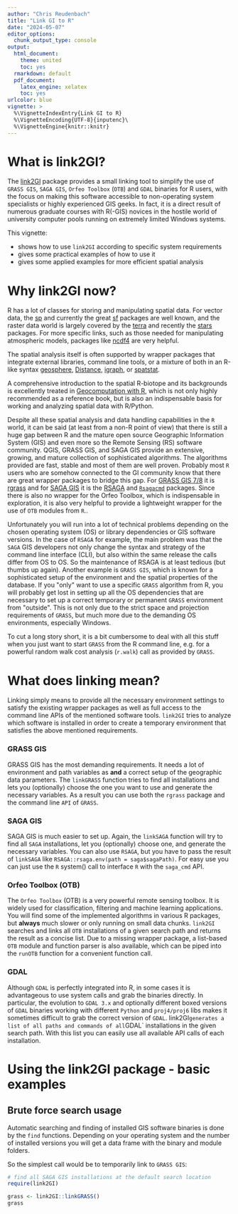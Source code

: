 ```yaml
---
author: "Chris Reudenbach"
title: "Link GI to R"
date: "2024-05-07"
editor_options:
  chunk_output_type: console
output:
  html_document: 
    theme: united
    toc: yes
  rmarkdown: default
  pdf_document:
    latex_engine: xelatex
    toc: yes
urlcolor: blue
vignette: >
  %\VignetteIndexEntry{Link GI to R}
  %\VignetteEncoding{UTF-8}{inputenc}\
  %\VignetteEngine{knitr::knitr}
---
```


# What is link2GI?

The [link2GI](https://CRAN.R-project.org/package=link2GI) package provides a small linking tool to simplify the use of `GRASS GIS`, `SAGA GIS`, `Orfeo Toolbox` (`OTB`) and `GDAL` binaries for R users, with the focus on making this software accessible to non-operating system specialists or highly experienced GIS geeks.  In fact, it is a direct result of numerous graduate courses with R(-GIS) novices in the hostile world of university computer pools running on extremely limited Windows systems. 

This vignette:

* shows how to use `link2GI` according to specific system requirements 
* gives some practical examples of how to use it  
* gives some applied examples for more efficient spatial analysis 


# Why link2GI now?

R has a lot of classes for storing and manipulating spatial data. For vector data, the [sp](https://CRAN.R-project.org/package=sp) and currently the great [sf](https://CRAN.R-project.org/package=sf) packages are well known, and the raster data world is largely covered by the [terra](https://CRAN.R-project.org/package=terra) and recently the [stars](https://CRAN.R-project.org/package=stars) packages. For more specific links, such as those needed for manipulating atmospheric models, packages like [ncdf4](https://CRAN.R-project.org/package=ncdf4) are very helpful.

The spatial analysis itself is often supported by wrapper packages that integrate external libraries, command line tools, or a mixture of both in an R-like syntax [geosphere](https://CRAN.R-project.org/package=geosphere), [Distance](https://CRAN.R-project.org/package=Distance), [igraph](https://CRAN.R-project.org/package=igraph), or [spatstat](https://CRAN.R-project.org/package=spatstat). 

A comprehensive introduction to the spatial R-biotope and its backgrounds is excellently treated in [Geocomputation with R](https://r.geocompx.org/), which is not only highly recommended as a reference book, but is also an indispensable basis for working and analyzing spatial data with R/Python.

Despite all these spatial analysis and data handling capabilities in the `R` world, it can be said (at least from a non-R point of view) that there is still a huge gap between R and the mature open source Geographic Information System (GIS) and even more so the Remote Sensing (RS) software community. QGIS, GRASS GIS, and SAGA GIS provide an extensive, growing, and mature collection of sophisticated algorithms. The algorithms provided are fast, stable and most of them are well proven. Probably most `R` users who are somehow connected to the GI community know that there are great wrapper packages to bridge this gap. For [GRASS GIS 7/8](https://grass.osgeo.org/) it is [rgrass](https://CRAN.R-project.org/package=rgrass) and for [SAGA GIS](https://saga-gis.sourceforge.io/) it is the [RSAGA](https://CRAN.R-project.org/package=RSAGA) and [`Rsagacmd`](https://github.com/stevenpawley/Rsagacmd) packages.
Since there is also no wrapper for the Orfeo Toolbox, which is indispensable in exploration, it is also very helpful to provide a lightweight wrapper for the use of `OTB` modules from `R`..

Unfortunately you will run into a lot of technical problems depending on the chosen operating system (OS) or library dependencies or GIS software versions. In the case of `RSAGA` for example, the main problem was that the `SAGA` GIS developers not only change the syntax and strategy of the command line interface (CLI), but also within the same release the calls differ from OS to OS. So the maintenance of RSAGA is at least tedious (but thumbs up again).  Another example is `GRASS GIS`, which is known for a sophisticated setup of the environment and the spatial properties of the database. If you "only" want to use a specific `GRASS` algorithm from R, you will probably get lost in setting up all the OS dependencies that are necessary to set up a correct temporary or permanent `GRASS` environment from "outside". This is not only due to the strict space and projection requirements of `GRASS`, but much more due to the demanding OS environments, especially Windows. 

To cut a long story short, it is a bit cumbersome to deal with all this stuff when you just want to start `GRASS` from the R command line, e.g. for a powerful random walk cost analysis (`r.walk`) call as provided by `GRASS`.


# What does linking mean?
Linking simply means to provide all the necessary environment settings to satisfy the existing wrapper packages as well as full access to the command line APIs of the mentioned software tools. `link2GI` tries to analyze which software is installed in order to create a temporary environment that satisfies the above mentioned requirements. 

### GRASS GIS

GRASS GIS has the most demanding requirements. It needs a lot of environment and path variables as **and** a correct setup of the geographic data parameters. The `linkGRASS` function tries to find all installations and lets you (optionally) choose the one you want to use and generate the necessary variables. As a result you can use both the `rgrass` package and the command line `API` of `GRASS`.

### SAGA GIS

SAGA GIS is much easier to set up. Again, the `linkSAGA` function will try to find all `SAGA` installations, let you (optionally) choose one, and generate the necessary variables. You can also use `RSAGA`, but you have to pass the result of `linkSAGA` like `RSAGA::rsaga.env(path = saga$sagaPath)`. For easy use you can just use the `R` system() call to interface `R` with the `saga_cmd` API. 

### Orfeo Toolbox (OTB)

The `Orfeo Toolbox` (OTB) is a very powerful remote sensing toolbox. It is widely used for classification, filtering and machine learning applications. You will find some of the implemented algorithms in various R packages, but **always** much slower or only running on small data chunks. `link2GI` searches and links all `OTB` installations of a given search path and returns the result as a concise list.  Due to a missing wrapper package, a list-based `OTB` module and function parser is also available, which can be piped into the `runOTB` function for a convenient function call.

### GDAL
Although `GDAL` is perfectly integrated into R, in some cases it is advantageous to use system calls and grab the binaries directly. In particular, the evolution to `GDAL 3.x` and optionally different boxed versions of `GDAL` binaries working with different `Python` and `proj4/proj6` libs makes it sometimes difficult to grab the correct version of `GDAL`.  link2GI` generates a list of all paths and commands of all `GDAL` installations in the given search path.  With this list you can easily use all available API calls of each installation. 



# Using the link2GI package - basic examples 

## Brute force search usage 
Automatic searching and finding of installed GIS software binaries is done by the `find` functions. Depending on your operating system and the number of installed versions you will get a data frame with the binary and module folders.


So the simplest call would be to temporarily link to `GRASS GIS`:


```r
# find all SAGA GIS installations at the default search location
require(link2GI)

grass <- link2GI::linkGRASS()
grass
```


